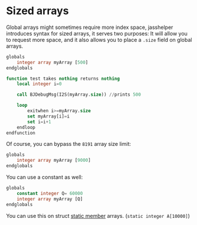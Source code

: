 # Sized arrays

Global arrays might sometimes require more index space, jasshelper introduces syntax for sized arrays, it serves two
purposes: It will allow you to request more space, and it also allows you to
place a `.size` field on global arrays.

```sql
globals
    integer array myArray [500]
endglobals

function test takes nothing returns nothing
    local integer i=0

    call BJDebugMsg(I2S(myArray.size)) //prints 500

    loop
        exitwhen i>=myArray.size
        set myArray[i]=i
        set i=i+1
    endloop
endfunction
```

Of course, you can bypass the `8191` array size limit:

```sql
globals
    integer array myArray [9000]
endglobals
```

You can use a constant as well:

```sql
globals
    constant integer Q= 60000
    integer array myArray [Q]
endglobals
```

You can use this on struct [static member](Static-members.md) arrays. (`static integer A[10000]`)